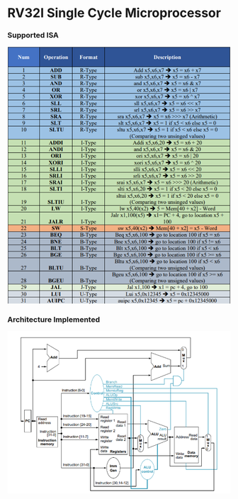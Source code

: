 # RV32I Single Cycle Microprocessor

### Supported ISA
![Alt text](ISA.png)

### Architecture Implemented
![Alt text](Single_Cycle.png)